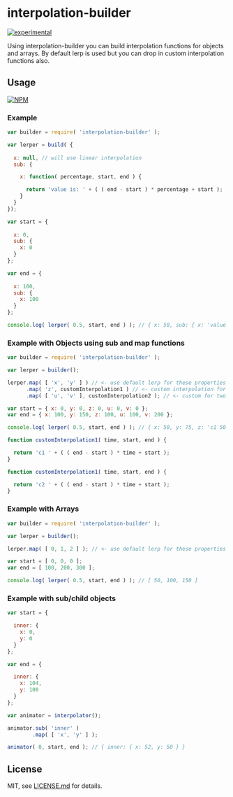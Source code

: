 # interpolation-builder

[![experimental](http://badges.github.io/stability-badges/dist/experimental.svg)](http://github.com/badges/stability-badges)

Using interpolation-builder you can build interpolation functions for objects and arrays. By default lerp is used but you can drop in 
custom interpolation functions also.

## Usage

[![NPM](https://nodei.co/npm/interpolation-builder.png)](https://www.npmjs.com/package/interpolation-builder)

### Example

```javascript
var builder = require( 'interpolation-builder' );

var lerper = build( {
  
  x: null, // will use linear interpolation
  sub: {

    x: function( percentage, start, end ) {

      return 'value is: ' + ( ( end - start ) * percentage + start );
    }
  } 
});

var start = {
    
  x: 0,
  sub: {
    x: 0
  }
};

var end = {
    
  x: 100,
  sub: {
    x: 100
  }
};

console.log( lerper( 0.5, start, end ) ); // { x: 50, sub: { x: 'value is: 50' } }
```


### Example with Objects using sub and map functions

```javascript
var builder = require( 'interpolation-builder' );

var lerper = builder();

lerper.map( [ 'x', 'y' ] ) // <- use default lerp for these properties
      .map( 'z', customInterpolation1 ) // <- custom interpolation for one prop
      .map( [ 'u', 'v' ], customInterpolation2 ); // <- custom for two props

var start = { x: 0, y: 0, z: 0, u: 0, v: 0 };
var end = { x: 100, y: 150, z: 100, u: 100, v: 200 };

console.log( lerper( 0.5, start, end ) ); // { x: 50, y: 75, z: 'c1 50', u: 'c2 50', v: 'c2 100' }

function customInterpolation1( time, start, end ) {

  return 'c1 ' + ( ( end - start ) * time + start );
}

function customInterpolation1( time, start, end ) {

  return 'c2 ' + ( ( end - start ) * time + start );
}
```


### Example with Arrays

```javascript
var builder = require( 'interpolation-builder' );

var lerper = builder();

lerper.map( [ 0, 1, 2 ] ); // <- use default lerp for these properties

var start = [ 0, 0, 0 ];
var end = [ 100, 200, 300 ];

console.log( lerper( 0.5, start, end ) ); // [ 50, 100, 150 ]
```


### Example with sub/child objects

```javascript
var start = {

  inner: {
    x: 0,
    y: 0
  }
};

var end = {

  inner: {
    x: 104,
    y: 100
  }
};

var animator = interpolator();

animator.sub( 'inner' )
        .map( [ 'x', 'y' ] );

animator( 0, start, end ); // { inner: { x: 52, y: 50 } }
```

## License

MIT, see [LICENSE.md](http://github.com/jam3/interpolation-builder/blob/master/LICENSE.md) for details.
